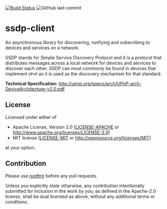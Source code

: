 [![Build Status](https://travis-ci.com/jjakobh/ssdp-client.svg?branch=master)](https://travis-ci.com/jjakobh/ssdp-client)
![GitHub last commit](https://img.shields.io/github/last-commit/jjakobh/ssdp-client.svg)

ssdp-client
=======
An asynchronous library for discovering, notifying and subscribing to devices and services on a network.

SSDP stands for Simple Service Discovery Protocol and it is a protocol that
distributes messages across a local network for devices and services to
discover each other. SSDP can most commonly be found in devices that implement
`UPnP` as it is used as the discovery mechanism for that standard.

**Technical Specification:**
http://upnp.org/specs/arch/UPnP-arch-DeviceArchitecture-v2.0.pdf

License
-------

Licensed under either of

 * Apache License, Version 2.0 ([LICENSE-APACHE](LICENSE-APACHE) or http://www.apache.org/licenses/LICENSE-2.0)
 * MIT license ([LICENSE-MIT](LICENSE-MIT) or http://opensource.org/licenses/MIT)

at your option.

Contribution
------------

Please use [rustfmt](https://github.com/rust-lang/rustfmt) before any pull requests.

Unless you explicitly state otherwise, any contribution intentionally submitted
for inclusion in the work by you, as defined in the Apache-2.0 license, shall be dual licensed as above, without any
additional terms or conditions.
